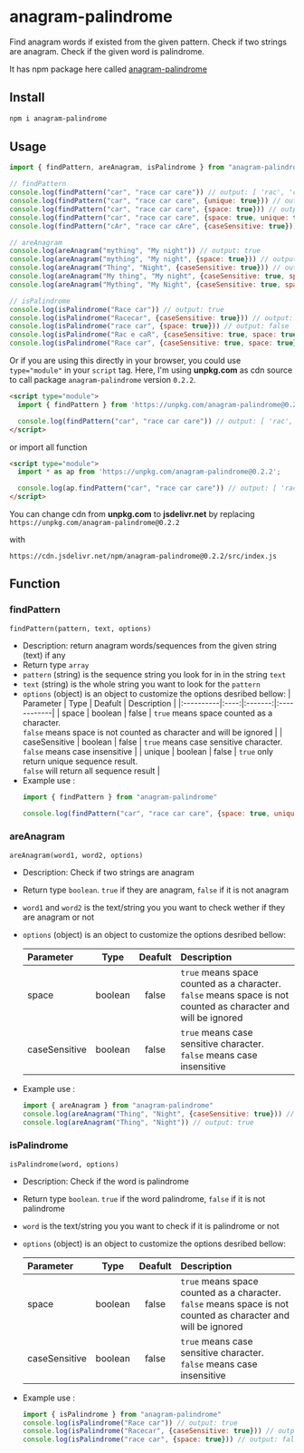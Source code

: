 # anagram-palindrome

Find anagram words if existed from the given pattern. Check if two strings are anagram. Check if the given word is palindrome.

It has npm package here called [anagram-palindrome](https://www.npmjs.com/package/anagram-palindrome)

## Install
```sh
npm i anagram-palindrome
```

## Usage
```javascript
import { findPattern, areAnagram, isPalindrome } from "anagram-palindrome"

// findPattern
console.log(findPattern("car", "race car care")) // output: [ 'rac', 'car', 'arc', 'rca', 'car' ]
console.log(findPattern("car", "race car care", {unique: true})) // output: [ 'rac', 'car', 'arc', 'rca' ]
console.log(findPattern("car", "race car care", {space: true})) // output: [ 'rac', 'car', 'car' ]
console.log(findPattern("car", "race car care", {space: true, unique: true})) // output: [ 'rac', 'car' ]
console.log(findPattern("cAr", "race car cAre", {caseSensitive: true})) // output: [ 'rcA', 'cAr' ]

// areAnagram
console.log(areAnagram("mything", "My night")) // output: true
console.log(areAnagram("mything", "My night", {space: true})) // output: false
console.log(areAnagram("Thing", "Night", {caseSensitive: true})) // output: false
console.log(areAnagram("My thing", "My night", {caseSensitive: true, space: true})) // output: true
console.log(areAnagram("Mything", "My Night", {caseSensitive: true, space: true})) // output: false

// isPalindrome
console.log(isPalindrome("Race car")) // output: true
console.log(isPalindrome("Racecar", {caseSensitive: true})) // output: false
console.log(isPalindrome("race car", {space: true})) // output: false
console.log(isPalindrome("Rac e caR", {caseSensitive: true, space: true})) // output: true
console.log(isPalindrome("Race car", {caseSensitive: true, space: true})) // output: false
```
Or if you are using this directly in your browser, you could use `type="module"` in your `script` tag. Here, I'm using **unpkg.com** as cdn source to call package `anagram-palindrome` version `0.2.2`.

```html
<script type="module">
  import { findPattern } from 'https://unpkg.com/anagram-palindrome@0.2.2';

  console.log(findPattern("car", "race car care")) // output: [ 'rac', 'car', 'arc', 'rca', 'car' ]
</script>
```
or import all function
```html
<script type="module">
  import * as ap from 'https://unpkg.com/anagram-palindrome@0.2.2';

  console.log(ap.findPattern("car", "race car care")) // output: [ 'rac', 'car', 'arc', 'rca', 'car' ]
</script>
```
You can change cdn from **unpkg.com** to **jsdelivr.net** by replacing 
`https://unpkg.com/anagram-palindrome@0.2.2`

with

`https://cdn.jsdelivr.net/npm/anagram-palindrome@0.2.2/src/index.js`

## Function
### findPattern
```findPattern(pattern, text, options)```
- Description: return anagram words/sequences from the given string (text) if any
- Return type `array`
- `pattern` (string) is the sequence string you look for in in the string `text`
- `text` (string) is the whole string you want to look for the `pattern`
- `options` (object) is an object to customize the options desribed bellow:
  | Parameter | Type | Deafult | Description |
  |:----------|:----:|:-------:|:------------|
  | space | boolean | false | `true` means space counted as a character.<br> `false` means space is not counted as character and will be ignored |
  | caseSensitive | boolean | false | `true` means case sensitive character.<br> `false` means case insensitive |
  | unique | boolean | false | `true` only return unique sequence result.<br> `false` will return all sequence result |
- Example use :
    ```javascript
    import { findPattern } from "anagram-palindrome"

    console.log(findPattern("car", "race car care", {space: true, unique: true})) // output: [ 'rac', 'car' ]
    ```

### areAnagram
```areAnagram(word1, word2, options)```
- Description: Check if two strings are anagram
- Return type `boolean`. `true` if they are anagram, `false` if it is not anagram
- `word1` and `word2` is the text/string you you want to check wether if they are anagram or not
- `options` (object) is an object to customize the options desribed bellow:

  | Parameter | Type | Deafult | Description |
  |:----------|:----:|:-------:|:------------|
  | space | boolean | false | `true` means space counted as a character.<br> `false` means space is not counted as character and will be ignored |
  | caseSensitive | boolean | false | `true` means case sensitive character.<br> `false` means case insensitive |
- Example use :
    ```javascript
    import { areAnagram } from "anagram-palindrome"
    console.log(areAnagram("Thing", "Night", {caseSensitive: true})) // output: false
    console.log(areAnagram("Thing", "Night")) // output: true
    ```

### isPalindrome
```isPalindrome(word, options)```
- Description: Check if the word is palindrome
- Return type `boolean`. `true` if the word palindrome, `false` if it is not palindrome
- `word` is the text/string you you want to check if it is palindrome or not
- `options` (object) is an object to customize the options desribed bellow:

  | Parameter | Type | Deafult | Description |
  |:----------|:----:|:-------:|:------------|
  | space | boolean | false | `true` means space counted as a character.<br> `false` means space is not counted as character and will be ignored |
  | caseSensitive | boolean | false | `true` means case sensitive character.<br> `false` means case insensitive |
- Example use :
    ```javascript
    import { isPalindrome } from "anagram-palindrome"
    console.log(isPalindrome("Race car")) // output: true
    console.log(isPalindrome("Racecar", {caseSensitive: true})) // output: false
    console.log(isPalindrome("race car", {space: true})) // output: false
    ```
